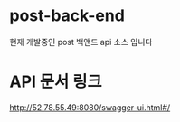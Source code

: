 # post-back-end


현재 개발중인 post 백앤드 api 소스 입니다

# API 문서 링크 

http://52.78.55.49:8080/swagger-ui.html#/




